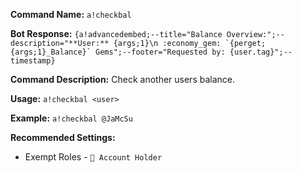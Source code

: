 **Command Name:**
`a!checkbal`

**Bot Response:**
```{a!advancedembed;--title="Balance Overview:";--description="**User:** {args;1}\n :economy_gem: `{perget;{args;1}_Balance}` Gems";--footer="Requested by: {user.tag}";--timestamp}```

**Command Description:**
Check another users balance.

**Usage:**
`a!checkbal <user>`

**Example:**
`a!checkbal @JaMcSu`

**Recommended Settings:**
* Exempt Roles - `🏦 Account Holder`
